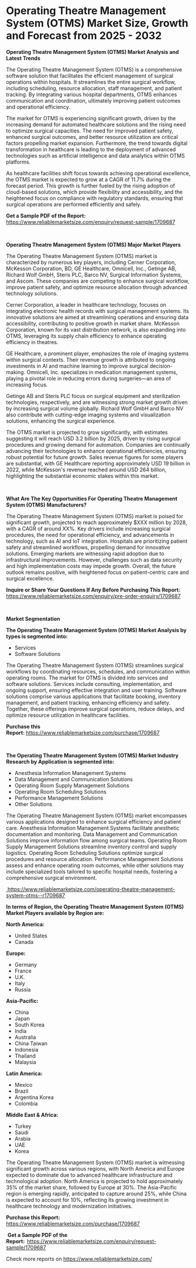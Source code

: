 <p><h1>Operating Theatre Management System (OTMS) Market Size, Growth and Forecast from 2025 - 2032</h1></p><p><strong>Operating Theatre Management System (OTMS) Market Analysis and Latest Trends</strong></p>
<p><p>The Operating Theatre Management System (OTMS) is a comprehensive software solution that facilitates the efficient management of surgical operations within hospitals. It streamlines the entire surgical workflow, including scheduling, resource allocation, staff management, and patient tracking. By integrating various hospital departments, OTMS enhances communication and coordination, ultimately improving patient outcomes and operational efficiency.</p><p>The market for OTMS is experiencing significant growth, driven by the increasing demand for automated healthcare solutions and the rising need to optimize surgical capacities. The need for improved patient safety, enhanced surgical outcomes, and better resource utilization are critical factors propelling market expansion. Furthermore, the trend towards digital transformation in healthcare is leading to the deployment of advanced technologies such as artificial intelligence and data analytics within OTMS platforms.</p><p>As healthcare facilities shift focus towards achieving operational excellence, the OTMS market is expected to grow at a CAGR of 11.7% during the forecast period. This growth is further fueled by the rising adoption of cloud-based solutions, which provide flexibility and accessibility, and the heightened focus on compliance with regulatory standards, ensuring that surgical operations are performed efficiently and safely.</p></p>
<p><strong>Get a Sample PDF of the Report:&nbsp;</strong> <a href="https://www.reliablemarketsize.com/enquiry/request-sample/1709687?utm_campaign=1895&utm_medium=2&utm_source=Github&utm_content=ia&utm_term=28022025&utm_id=operating-theatre-management-system-otms">https://www.reliablemarketsize.com/enquiry/request-sample/1709687</a></p>
<p>&nbsp;</p>
<p><strong>Operating Theatre Management System (OTMS) Major Market Players</strong></p>
<p><p>The Operating Theatre Management System (OTMS) market is characterized by numerous key players, including Cerner Corporation, McKesson Corporation, BD, GE Healthcare, Omnicell, Inc., Getinge AB, Richard Wolf GmbH, Steris PLC, Barco NV, Surgical Information Systems, and Ascom. These companies are competing to enhance surgical workflow, improve patient safety, and optimize resource allocation through advanced technology solutions.</p><p>Cerner Corporation, a leader in healthcare technology, focuses on integrating electronic health records with surgical management systems. Its innovative solutions are aimed at streamlining operations and ensuring data accessibility, contributing to positive growth in market share. McKesson Corporation, known for its vast distribution network, is also expanding into OTMS, leveraging its supply chain efficiency to enhance operating efficiency in theatres.</p><p>GE Healthcare, a prominent player, emphasizes the role of imaging systems within surgical contexts. Their revenue growth is attributed to ongoing investments in AI and machine learning to improve surgical decision-making. Omnicell, Inc. specializes in medication management systems, playing a pivotal role in reducing errors during surgeries—an area of increasing focus.</p><p>Getinge AB and Steris PLC focus on surgical equipment and sterilization technologies, respectively, and are witnessing strong market growth driven by increasing surgical volume globally. Richard Wolf GmbH and Barco NV also contribute with cutting-edge imaging systems and visualization solutions, enhancing the surgical experience.</p><p>The OTMS market is projected to grow significantly, with estimates suggesting it will reach USD 3.2 billion by 2025, driven by rising surgical procedures and growing demand for automation. Companies are continually advancing their technologies to enhance operational efficiencies, ensuring robust potential for future growth. Sales revenue figures for some players are substantial, with GE Healthcare reporting approximately USD 19 billion in 2022, while McKesson's revenue reached around USD 264 billion, highlighting the substantial economic stakes within this market.</p></p>
<p>&nbsp;</p>
<p><strong>What Are The Key Opportunities For Operating Theatre Management System (OTMS) Manufacturers?</strong></p>
<p><p>The Operating Theatre Management System (OTMS) market is poised for significant growth, projected to reach approximately $XXX million by 2028, with a CAGR of around XX%. Key drivers include increasing surgical procedures, the need for operational efficiency, and advancements in technology, such as AI and IoT integration. Hospitals are prioritizing patient safety and streamlined workflows, propelling demand for innovative solutions. Emerging markets are witnessing rapid adoption due to infrastructural improvements. However, challenges such as data security and high implementation costs may impede growth. Overall, the future outlook remains positive, with heightened focus on patient-centric care and surgical excellence.</p></p>
<p><strong>Inquire or Share Your Questions If Any Before Purchasing This Report:</strong> <a href="https://www.reliablemarketsize.com/enquiry/pre-order-enquiry/1709687?utm_campaign=1895&utm_medium=2&utm_source=Github&utm_content=ia&utm_term=28022025&utm_id=operating-theatre-management-system-otms">https://www.reliablemarketsize.com/enquiry/pre-order-enquiry/1709687</a></p>
<p>&nbsp;</p>
<p><strong>Market Segmentation</strong></p>
<p><strong>The Operating Theatre Management System (OTMS) Market Analysis by types is segmented into:</strong></p>
<p><ul><li>Services</li><li>Software Solutions</li></ul></p>
<p><p>The Operating Theatre Management System (OTMS) streamlines surgical workflows by coordinating resources, schedules, and communication within operating rooms. The market for OTMS is divided into services and software solutions. Services include consulting, implementation, and ongoing support, ensuring effective integration and user training. Software solutions comprise various applications that facilitate booking, inventory management, and patient tracking, enhancing efficiency and safety. Together, these offerings improve surgical operations, reduce delays, and optimize resource utilization in healthcare facilities.</p></p>
<p><strong>Purchase this Report:&nbsp;</strong><a href="https://www.reliablemarketsize.com/purchase/1709687?utm_campaign=1895&utm_medium=2&utm_source=Github&utm_content=ia&utm_term=28022025&utm_id=operating-theatre-management-system-otms">https://www.reliablemarketsize.com/purchase/1709687</a></p>
<p>&nbsp;</p>
<p><strong>The Operating Theatre Management System (OTMS) Market Industry Research by Application is segmented into:</strong></p>
<p><ul><li>Anesthesia Information Management Systems</li><li>Data Management and Communication Solutions</li><li>Operating Room Supply Management Solutions</li><li>Operating Room Scheduling Solutions</li><li>Performance Management Solutions</li><li>Other Solutions</li></ul></p>
<p><p>The Operating Theatre Management System (OTMS) market encompasses various applications designed to enhance surgical efficiency and patient care. Anesthesia Information Management Systems facilitate anesthetic documentation and monitoring. Data Management and Communication Solutions improve information flow among surgical teams. Operating Room Supply Management Solutions streamline inventory control and supply logistics. Operating Room Scheduling Solutions optimize surgical procedures and resource allocation. Performance Management Solutions assess and enhance operating room outcomes, while other solutions may include specialized tools tailored to specific hospital needs, fostering a comprehensive surgical environment.</p></p>
<p><a href="https://www.reliablemarketsize.com/operating-theatre-management-system-otms--r1709687?utm_campaign=1895&utm_medium=2&utm_source=Github&utm_content=ia&utm_term=28022025&utm_id=operating-theatre-management-system-otms">&nbsp;https://www.reliablemarketsize.com/operating-theatre-management-system-otms--r1709687</a></p>
<p><strong>In terms of Region, the Operating Theatre Management System (OTMS) Market Players available by Region are:</strong></p>
<p>
    <p> <strong> North America: </strong>
        <ul>
            <li>United States</li>
            <li>Canada</li>
        </ul>
        </p> 
    <p> <strong> Europe: </strong>
        <ul>
            <li>Germany</li>
            <li>France</li>
            <li>U.K.</li>
            <li>Italy</li>
            <li>Russia</li>
        </ul>
        </p> 
    <p> <strong> Asia-Pacific: </strong>
        <ul>
            <li>China</li>
            <li>Japan</li>
            <li>South Korea</li>
            <li>India</li>
            <li>Australia</li>
            <li>China Taiwan</li>
            <li>Indonesia</li>
            <li>Thailand</li>
            <li>Malaysia</li>
        </ul>
        </p> 
    <p> <strong> Latin America: </strong>
        <ul>
            <li>Mexico</li>
            <li>Brazil</li>
            <li>Argentina Korea</li>
            <li>Colombia</li>
        </ul>
        </p> 
    <p> <strong> Middle East & Africa: </strong>
        <ul>
            <li>Turkey</li>
            <li>Saudi</li>
            <li>Arabia</li>
            <li>UAE</li>
            <li>Korea</li>
        </ul>
    </p>
    </p>
<p><p>The Operating Theatre Management System (OTMS) market is witnessing significant growth across various regions, with North America and Europe expected to dominate due to advanced healthcare infrastructure and technological adoption. North America is projected to hold approximately 35% of the market share, followed by Europe at 30%. The Asia-Pacific region is emerging rapidly, anticipated to capture around 25%, while China is expected to account for 10%, reflecting its growing investment in healthcare technology and modernization initiatives.</p></p>
<p><strong>Purchase this Report: </strong><a href="https://www.reliablemarketsize.com/purchase/1709687?utm_campaign=1895&utm_medium=2&utm_source=Github&utm_content=ia&utm_term=28022025&utm_id=operating-theatre-management-system-otms">https://www.reliablemarketsize.com/purchase/1709687</a></p>
<p>&nbsp;<strong>Get a Sample PDF of the Report:&nbsp;&nbsp;</strong><a href="https://www.reliablemarketsize.com/enquiry/request-sample/1709687?utm_campaign=1895&utm_medium=2&utm_source=Github&utm_content=ia&utm_term=28022025&utm_id=operating-theatre-management-system-otms">https://www.reliablemarketsize.com/enquiry/request-sample/1709687</a></p>
<p><strong></strong></p>
<p>Check more reports on <a href="https://www.reliablemarketsize.com/?utm_campaign=1895&utm_medium=2&utm_source=Github&utm_content=ia&utm_term=28022025&utm_id=operating-theatre-management-system-otms">https://www.reliablemarketsize.com/</a></p>